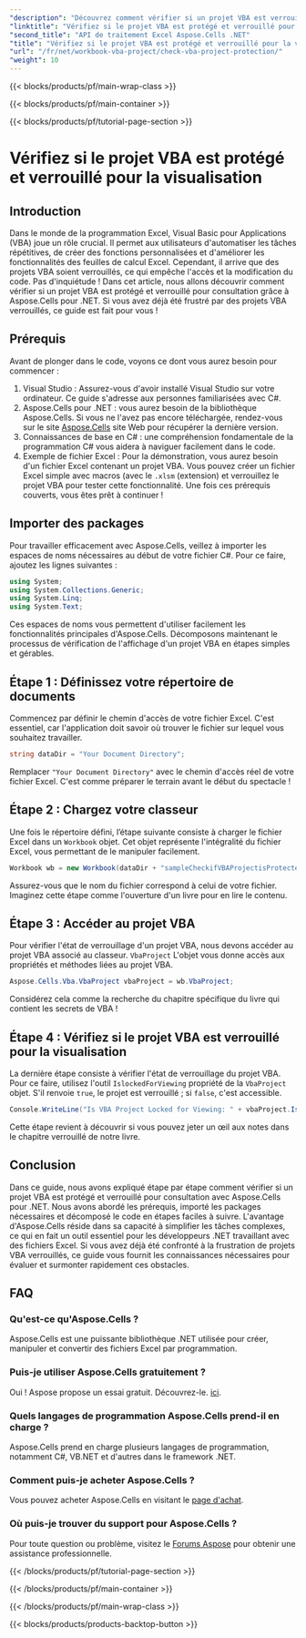 ```yaml
---
"description": "Découvrez comment vérifier si un projet VBA est verrouillé dans Excel avec Aspose.Cells pour .NET grâce à notre guide complet étape par étape. Libérez votre potentiel."
"linktitle": "Vérifiez si le projet VBA est protégé et verrouillé pour la visualisation"
"second_title": "API de traitement Excel Aspose.Cells .NET"
"title": "Vérifiez si le projet VBA est protégé et verrouillé pour la visualisation"
"url": "/fr/net/workbook-vba-project/check-vba-project-protection/"
"weight": 10
---
```


{{< blocks/products/pf/main-wrap-class >}}

{{< blocks/products/pf/main-container >}}

{{< blocks/products/pf/tutorial-page-section >}}

# Vérifiez si le projet VBA est protégé et verrouillé pour la visualisation

## Introduction
Dans le monde de la programmation Excel, Visual Basic pour Applications (VBA) joue un rôle crucial. Il permet aux utilisateurs d'automatiser les tâches répétitives, de créer des fonctions personnalisées et d'améliorer les fonctionnalités des feuilles de calcul Excel. Cependant, il arrive que des projets VBA soient verrouillés, ce qui empêche l'accès et la modification du code. Pas d'inquiétude ! Dans cet article, nous allons découvrir comment vérifier si un projet VBA est protégé et verrouillé pour consultation grâce à Aspose.Cells pour .NET. Si vous avez déjà été frustré par des projets VBA verrouillés, ce guide est fait pour vous !
## Prérequis
Avant de plonger dans le code, voyons ce dont vous aurez besoin pour commencer :
1. Visual Studio : Assurez-vous d'avoir installé Visual Studio sur votre ordinateur. Ce guide s'adresse aux personnes familiarisées avec C#.
2. Aspose.Cells pour .NET : vous aurez besoin de la bibliothèque Aspose.Cells. Si vous ne l'avez pas encore téléchargée, rendez-vous sur le site [Aspose.Cells](https://releases.aspose.com/cells/net/) site Web pour récupérer la dernière version.
3. Connaissances de base en C# : une compréhension fondamentale de la programmation C# vous aidera à naviguer facilement dans le code.
4. Exemple de fichier Excel : Pour la démonstration, vous aurez besoin d'un fichier Excel contenant un projet VBA. Vous pouvez créer un fichier Excel simple avec macros (avec le `.xlsm` (extension) et verrouillez le projet VBA pour tester cette fonctionnalité.
Une fois ces prérequis couverts, vous êtes prêt à continuer !
## Importer des packages
Pour travailler efficacement avec Aspose.Cells, veillez à importer les espaces de noms nécessaires au début de votre fichier C#. Pour ce faire, ajoutez les lignes suivantes :
```csharp
using System;
using System.Collections.Generic;
using System.Linq;
using System.Text;
```
Ces espaces de noms vous permettent d'utiliser facilement les fonctionnalités principales d'Aspose.Cells.
Décomposons maintenant le processus de vérification de l'affichage d'un projet VBA en étapes simples et gérables.
## Étape 1 : Définissez votre répertoire de documents
Commencez par définir le chemin d'accès de votre fichier Excel. C'est essentiel, car l'application doit savoir où trouver le fichier sur lequel vous souhaitez travailler.
```csharp
string dataDir = "Your Document Directory";
```
Remplacer `"Your Document Directory"` avec le chemin d'accès réel de votre fichier Excel. C'est comme préparer le terrain avant le début du spectacle !
## Étape 2 : Chargez votre classeur
Une fois le répertoire défini, l’étape suivante consiste à charger le fichier Excel dans un `Workbook` objet. Cet objet représente l'intégralité du fichier Excel, vous permettant de le manipuler facilement.
```csharp
Workbook wb = new Workbook(dataDir + "sampleCheckifVBAProjectisProtected.xlsm");
```
Assurez-vous que le nom du fichier correspond à celui de votre fichier. Imaginez cette étape comme l'ouverture d'un livre pour en lire le contenu.
## Étape 3 : Accéder au projet VBA
Pour vérifier l'état de verrouillage d'un projet VBA, nous devons accéder au projet VBA associé au classeur. `VbaProject` L'objet vous donne accès aux propriétés et méthodes liées au projet VBA.
```csharp
Aspose.Cells.Vba.VbaProject vbaProject = wb.VbaProject;
```
Considérez cela comme la recherche du chapitre spécifique du livre qui contient les secrets de VBA !
## Étape 4 : Vérifiez si le projet VBA est verrouillé pour la visualisation
La dernière étape consiste à vérifier l'état de verrouillage du projet VBA. Pour ce faire, utilisez l'outil `IslockedForViewing` propriété de la `VbaProject` objet. S'il renvoie `true`, le projet est verrouillé ; si `false`, c'est accessible.
```csharp
Console.WriteLine("Is VBA Project Locked for Viewing: " + vbaProject.IslockedForViewing);
```
Cette étape revient à découvrir si vous pouvez jeter un œil aux notes dans le chapitre verrouillé de notre livre.
## Conclusion
Dans ce guide, nous avons expliqué étape par étape comment vérifier si un projet VBA est protégé et verrouillé pour consultation avec Aspose.Cells pour .NET. Nous avons abordé les prérequis, importé les packages nécessaires et décomposé le code en étapes faciles à suivre. L'avantage d'Aspose.Cells réside dans sa capacité à simplifier les tâches complexes, ce qui en fait un outil essentiel pour les développeurs .NET travaillant avec des fichiers Excel.
Si vous avez déjà été confronté à la frustration de projets VBA verrouillés, ce guide vous fournit les connaissances nécessaires pour évaluer et surmonter rapidement ces obstacles.
## FAQ
### Qu'est-ce qu'Aspose.Cells ?
Aspose.Cells est une puissante bibliothèque .NET utilisée pour créer, manipuler et convertir des fichiers Excel par programmation.
### Puis-je utiliser Aspose.Cells gratuitement ?
Oui ! Aspose propose un essai gratuit. Découvrez-le. [ici](https://releases.aspose.com/).
### Quels langages de programmation Aspose.Cells prend-il en charge ?
Aspose.Cells prend en charge plusieurs langages de programmation, notamment C#, VB.NET et d'autres dans le framework .NET.
### Comment puis-je acheter Aspose.Cells ?
Vous pouvez acheter Aspose.Cells en visitant le [page d'achat](https://purchase.aspose.com/buy).
### Où puis-je trouver du support pour Aspose.Cells ?
Pour toute question ou problème, visitez le [Forums Aspose](https://forum.aspose.com/c/cells/9) pour obtenir une assistance professionnelle.


{{< /blocks/products/pf/tutorial-page-section >}}

{{< /blocks/products/pf/main-container >}}

{{< /blocks/products/pf/main-wrap-class >}}

{{< blocks/products/products-backtop-button >}}
